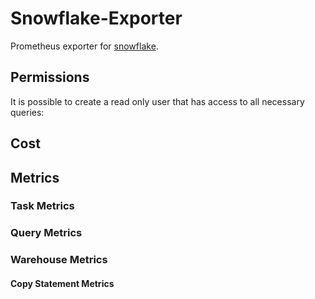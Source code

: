 # Snowflake-Exporter
Prometheus exporter for [snowflake](https://www.snowflake.com/).

## Permissions
It is possible to create a read only user that has access to all necessary queries:



## Cost


## Metrics

### Task Metrics


### Query Metrics


### Warehouse Metrics


#### Copy Statement Metrics